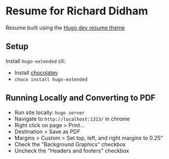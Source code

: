# Resume for Richard Didham

Resume built using the [Hugo dev resume theme](https://github.com/cowboysmall-tools/hugo-devresume-theme)

## Setup

Install `hugo-extended` cli:

- Install [chocolatey](https://chocolatey.org/)
- `choco install hugo-extended`

## Running Locally and Converting to PDF

- Run site locally: `hugo server`
- Navigate to `http://localhost:1313/` in chrome
- Right click on page > Print...
- Destination > Save as PDF
- Margins > Custom > Set top, left, and right margins to 0.25"
- Check the "Background Graphics" checkbox
- Uncheck the "Headers and footers" checkbox